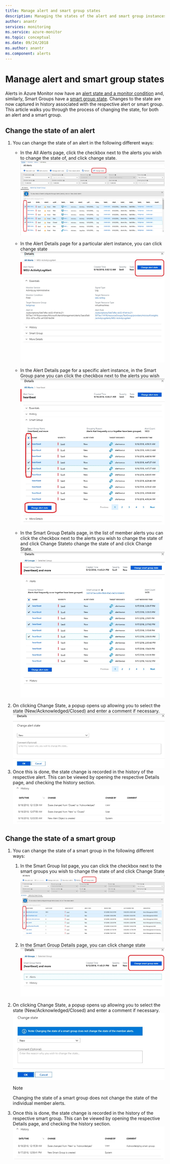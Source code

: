 ```yaml
---
title: Manage alert and smart group states
description: Managing the states of the alert and smart group instances
author: anantr
services: monitoring
ms.service: azure-monitor
ms.topic: conceptual
ms.date: 09/24/2018
ms.author: anantr
ms.component: alerts
---
```



# Manage alert and smart group states
Alerts in Azure Monitor now have an [alert state and a monitor condition](https://aka.ms/azure-alerts-overview) and, similarly, Smart Groups have a [smart group state](https://aka.ms/smart-groups). Changes to the state are now captured in history associated with the respective alert or smart group. This article walks you through the process of changing the state, for both an alert and a smart group.

## Change the state of an alert
1. You can change the state of an alert in the following different ways: 
    * In the All Alerts page, click the checkbox next to the alerts you wish to change the state of, and click change state.   
    ![Monitoring](./media/monitoring-alerts-managing-alert-states/state-all-alerts.jpg)
    * In the Alert Details page for a particular alert instance, you can click change state   
    ![Monitoring](./media/monitoring-alerts-managing-alert-states/state-alert-details.jpg)
    * In the Alert Details page for a specific alert instance, in the Smart Group pane you can click the checkbox next to the alerts you wish    
    ![Monitoring](./media/monitoring-alerts-managing-alert-states/state-alert-details-sg.jpg)

    * In the Smart Group Details page, in the list of member alerts you can click the checkbox next to the alerts you wish to change the state of and click Change Stateto change the state of and click Change State.   
    ![Monitoring](./media/monitoring-alerts-managing-alert-states/state-sg-details-alerts.jpg)
1. On clicking Change State, a popup opens up allowing you to select the state (New/Acknowledged/Closed) and enter a comment if necessary.   
![Monitoring](./media/monitoring-alerts-managing-alert-states/state-alert-change.jpg)
1. Once this is done, the state change is recorded in the history of the respective alert. This can be viewed by opening the respective Details page, and checking the history section.    
![Monitoring](./media/monitoring-alerts-managing-alert-states/state-alert-history.jpg)

## Change the state of a smart group
1. You can change the state of a smart group in the following different ways:
    1. In the Smart Group list page, you can click the checkbox next to the smart groups you wish to change the state of and click Change State  
    ![Monitoring](./media/monitoring-alerts-managing-alert-states/state-sg-list.jpg)
    1. In the Smart Group Details page, you can click change state        
    ![Monitoring](./media/monitoring-alerts-managing-alert-states/state-sg-details.jpg)
1. On clicking Change State, a popup opens up allowing you to select the state (New/Acknowledged/Closed) and enter a comment if necessary. 
![Monitoring](./media/monitoring-alerts-managing-alert-states/state-sg-change.jpg)
   > [!NOTE]
   >  Changing the state of a smart group does not change the state of the individual member alerts.

1. Once this is done, the state change is recorded in the history of the respective smart group. This can be viewed by opening the respective Details page, and checking the history section.     
![Monitoring](./media/monitoring-alerts-managing-alert-states/state-sg-history.jpg)
